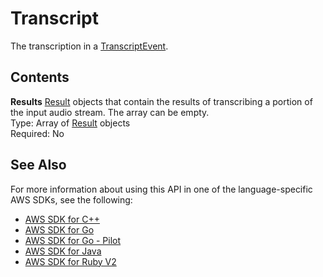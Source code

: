 # Transcript<a name="API_streaming_Transcript"></a>

The transcription in a [TranscriptEvent](API_streaming_TranscriptEvent.md)\.

## Contents<a name="API_streaming_Transcript_Contents"></a>

 **Results**   <a name="transcribe-Type-streaming_Transcript-Results"></a>
 [Result](API_streaming_Result.md) objects that contain the results of transcribing a portion of the input audio stream\. The array can be empty\.  
Type: Array of [Result](API_streaming_Result.md) objects  
Required: No

## See Also<a name="API_streaming_Transcript_SeeAlso"></a>

For more information about using this API in one of the language\-specific AWS SDKs, see the following:
+  [AWS SDK for C\+\+](https://docs.aws.amazon.com/goto/SdkForCpp/transcribe-streaming-2017-10-26/Transcript) 
+  [AWS SDK for Go](https://docs.aws.amazon.com/goto/SdkForGoV1/transcribe-streaming-2017-10-26/Transcript) 
+  [AWS SDK for Go \- Pilot](https://docs.aws.amazon.com/goto/SdkForGoPilot/transcribe-streaming-2017-10-26/Transcript) 
+  [AWS SDK for Java](https://docs.aws.amazon.com/goto/SdkForJava/transcribe-streaming-2017-10-26/Transcript) 
+  [AWS SDK for Ruby V2](https://docs.aws.amazon.com/goto/SdkForRubyV2/transcribe-streaming-2017-10-26/Transcript) 